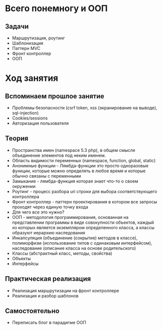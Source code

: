 # Всего понемногу и ООП

## Задачи

* Маршрутизация, роутинг
* Шаблонизация
* Паттерн MVC
* Фронт контроллер
* ООП

# Ход занятия

## Вспоминаем прошлое занятие

* Проблемы безопасности (csrf token, xss (экранирование на выводе), sql-injection)
* Cookies/sessions
* Авторизация пользователя

## Теория

* Пространства имен (namespace 5.3 php), в общем смысле объединение элементов под неким именем.
* Область видимости переменных (namespace, function, global, static)
* Анонимные функции - Лямбда-функции это просто одноразовые функции, которые можно определять в любое время и которые обычно связаны с переменными
* Замыкание - лямбда-функция которая знает что-то о своем окружении
* Роутинг - процесс разбора uri cтроки для выбора соответствующего контроллера
* Фронт контроллер - паттерн проектирования в котором все запросы проходят через единую точку входа
* Для чего все это нужно?
* ООП - методология программирования, основанная на представлении программы в виде совокупности объектов, каждый из которых является экземпляром определенного класса, а классы образуют иерархию наследования
* Инкапсуляция (объединение (сокрытие) методов в классе), полиморфизм (использование типов с одинаковым интерфейсом), наследование (описание класса на основе родительского)
* Классы (абстрактный класс, методы, свойства)
* Объекты
* Интерфейсы

## Практическая реализация

* Реализация маршрутизации на фронт контроллере
* Реализация и разбор шаблонов

## Самостоятельно

* Переписать блог в парадигме ООП